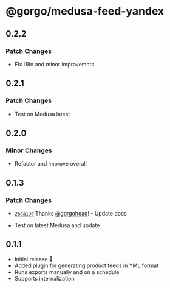 # @gorgo/medusa-feed-yandex

## 0.2.2

### Patch Changes

- Fix i18n and minor improvemnts

## 0.2.1

### Patch Changes

- Test on Medusa latest

## 0.2.0

### Minor Changes

- Refactor and improve overall

## 0.1.3

### Patch Changes

- [`26da19d`](https://github.com/gorgojs/medusa-plugins/commit/26da19daf9d49c08d5faf1fa727f19924d1d024b) Thanks [@gorgohead](https://github.com/gorgohead)! - Update docs

- Test on latest Medusa and update

## 0.1.1

- Initial release 🎉
- Added plugin for generating product feeds in YML format
- Runs exports manually and on a schedule
- Supports internalization
